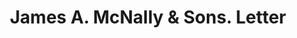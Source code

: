 ---
doi: 10.7916/D8S19DMZ
date_other: '1901'
date_other_textual: '1901'
form: correspondence
genre:
- Letters (correspondence)
name:
- James A. McNally & Sons
object_in_context_url: https://biggert.cul.columbia.edu/items/view/ave_biggert_01475
subject_hierarchical_geographic:
- Pittsburgh, Pennsylvania, United States
subject_name:
- James A. McNally & Sons
title: James A. McNally & Sons. Letter
sort_title: James A. McNally & Sons. Letter
call_number: ave_biggert_01475
coordinates:
- 40.439722222222215,-79.97638888888889
pid: ave_biggert_01475
identifiers: ave_biggert_01475
thumbnail: https://derivativo-3.library.columbia.edu/iiif/2/ldpd:344020/full/!256,256/0/native.jpg
permalink: /biggert/ave_biggert_01475/
layout: iiif-image-page
---